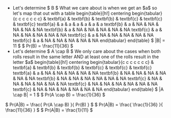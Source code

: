 <ul>
<li> Let's determine $ B $ 
What we care about is when we get an $a$ so let's map that out with a table 
begin{table}[h!]
centering
begin{tabular}{c c c c c c c}
& textbf{a} & textbf{b} & textbf{b} & textbf{c} & textbf{c} & textbf{c} 
textbf{a} & a & a & a & a & a & a 
textbf{b} & a & NA & NA & NA & NA & NA 
textbf{b} & a & NA & NA & NA & NA & NA 
textbf{c} & a & NA & NA & NA & NA & NA 
textbf{c} & a & NA & NA & NA & NA & NA 
textbf{c} & a & NA & NA & NA & NA & NA 
end{tabular}
end{table}
$ |B| = 11 $ 
$ Pr(B) = \frac{11}{36} $
	<li> Let's determine $ A \cap B $ 
	      We only care about the cases when both rolls result in the same letter AND at least one of the rolls result in the letter $a$ 
begin{table}[h!]
centering
begin{tabular}{c c c c c c c}
& textbf{a} & textbf{b} & textbf{b} & textbf{c} & textbf{c} & textbf{c} 
textbf{a} & a & NA & NA & NA & NA & NA 
textbf{b} & NA & NA & NA & NA & NA & NA 
textbf{b} & NA & NA & NA & NA & NA & NA 
textbf{c} & NA & NA & NA & NA & NA & NA 
textbf{c} & NA & NA & NA & NA & NA & NA 
textbf{c} & NA & NA & NA & NA & NA & NA 
end{tabular}
end{table}
$ |A \cap B| = 1 $ 
$ Pr(A \cap B) = \frac{1}{36} $
</ul>
$ Pr(A|B) = \frac{ Pr(A \cap B) }{ Pr(B) } $ 
$ Pr(A|B) = \frac{ \frac{1}{36} }{ \frac{11}{36} } $ 
$ Pr(A|B) = \frac{1}{11} $
